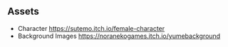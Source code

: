 ## Assets

- Character https://sutemo.itch.io/female-character
- Background Images https://noranekogames.itch.io/yumebackground
